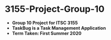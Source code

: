 # 3155-Project-Group-10
- **Group 10 Project for ITSC 3155**
- **TaskBug is a Task Management Application**
- **Term Taken: First Summer 2020**
